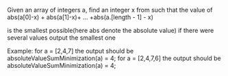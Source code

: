Given an array of integers a, find an integer x from such that the value of
abs(a[0]-x) + abs(a[1]-x)+ ... +abs(a.[length - 1] - x)

is the smallest possible(here abs denote the absolute value) if there were several values output the smallest one

Example:
for a = [2,4,7] the output should be absoluteValueSumMinimization(a) = 4;
for a = [2,4,7,6] the output should be absoluteValueSumMinimization(a) = 4;
